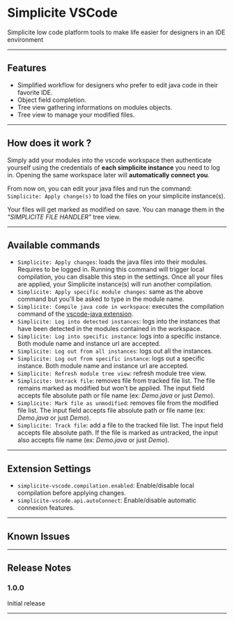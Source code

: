 # Simplicite VSCode

Simplicite low code platform tools to make life easier for designers in an IDE environment

---

## Features
- Simplified workflow for designers who prefer to edit java code in their favorite IDE.
- Object field completion.
- Tree view gathering informations on modules objects.
- Tree view to manage your modified files.

<!-- ![login-apply](resources/images/login-apply.gif) -->

---

## How does it work ?

Simply add your modules into the vscode workspace then authenticate yourself using the credentials of **each simplicite instance** you need to log in.
Opening the same workspace later will **automatically connect you**.

From now on, you can edit your java files and run the command: `Simplicite: Apply change(s)` to load the files on your simplicite instance(s).
 
Your files will get marked as modified on save.
You can manage them in the *"SIMPLICITE FILE HANDLER"* tree view.


---

## Available commands
* `Simplicite: Apply changes`: loads the java files into their modules. Requires to be logged in. Running this command will trigger local compilation, you can disable this step in the settings. Once all your files are applied, your Simplicite instance(s) will run another compilation.
* `Simplicite: Apply specific module changes`: same as the above command but you'll be asked to type in the module name.
* `Simplicite: Compile java code in workspace`: executes the compilation command of the [vscode-java extension](https://github.com/redhat-developer/vscode-java#available-commands).
* `Simplicite: Log into detected instances`: logs into the instances that have been detected in the modules contained in the workspace.
* `Simplicite: Log into specific instance`: logs into a specific instance. Both module name and instance url are accepted.
* `Simplicite: Log out from all instances`: logs out all the instances.
* `Simplicite: Log out from specific instance`: logs out a specific instance. Both module name and instance url are accepted.
* `Simplicite: Refresh module tree view`: refresh module tree view.
* `Simplicite: Untrack file`: removes file from tracked file list. The file remains marked as modified but won't be applied. The input field accepts file absolute path or file name (ex: *Demo.java* or just *Demo*).
* `Simplicite: Mark file as unmodified`: removes file from the modified file list. The input field accepts file absolute path or file name (ex: *Demo.java* or just *Demo*).
* `Simplicite: Track file`: add a file to the tracked file list. The input field accepts file absolute path. If the file is marked as untracked, the input also accepts file name (ex: *Demo.java* or just *Demo*). 


---

## Extension Settings

* `simplicite-vscode.compilation.enabled`: Enable/disable local compilation before applying changes.
* `simplicite-vscode.api.autoConnect`: Enable/disable automatic connexion features.

---

## Known Issues

---

## Release Notes

### 1.0.0
Initial release

---
